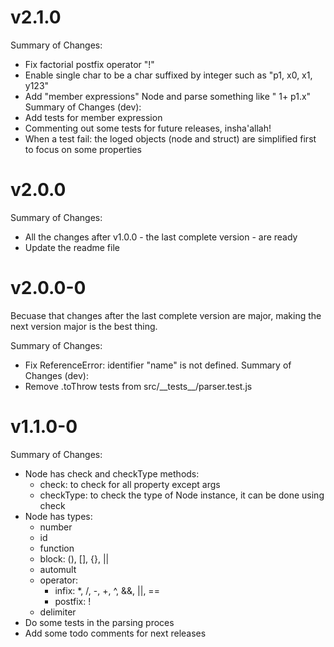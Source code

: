 # v2.1.0
Summary of Changes:
- Fix factorial postfix operator "!"
- Enable single char to be a char suffixed by integer such as "p1, x0, x1, y123"
- Add "member expressions" Node and parse something like " 1+ p1.x"
Summary of Changes (dev):
- Add tests for member expression
- Commenting out some tests for future releases, insha'allah!
- When a test fail: the loged objects (node and struct) are simplified first to focus on some properties

# v2.0.0
Summary of Changes:
- All the changes after v1.0.0 - the last complete version - are ready
- Update the readme file

# v2.0.0-0
Becuase that changes after the last complete version are major, making the next version major is the best thing.

Summary of Changes:
- Fix ReferenceError: identifier "name" is not defined.
Summary of Changes (dev):
- Remove .toThrow tests from src/\_\_tests\_\_/parser.test.js

# v1.1.0-0
Summary of Changes:
- Node has check and checkType methods:
  * check: to check for all property except args
  * checkType: to check the type of Node instance, it can be done using check
- Node has types:
  * number
  * id
  * function
  * block: (), [], {}, ||
  * automult
  * operator: 
    - infix: *, /, -, +, ^, &&, ||, ==
    - postfix: !
  * delimiter
- Do some tests in the parsing proces
- Add some todo comments for next releases
